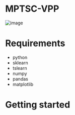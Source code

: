 # MPTSC-VPP



![image](https://github.com/jyh11224/MPTSC-VPP/assets/126738945/2de37bd4-7ae9-4d3d-bf4e-42f579cb2885)






# Requirements
- python
- sklearn
- tslearn
- numpy
- pandas
- matplotlib


# Getting started

 
